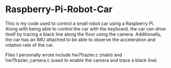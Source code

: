 # Raspberry-Pi-Robot-Car

This is my code used to control a small robot car using a Raspberry Pi.  Along with being able to control the car with the keyboard, the car can drive itself by tracing a black line along the floor using the camera.  Additionally, the car has an IMU attached to be able to observe the acceleration and rotation rate of the car.

Files I personally wrote include hw7frazier.c (main) and hw7frazier_camera.c (used to enable the camera and trace a black line)
